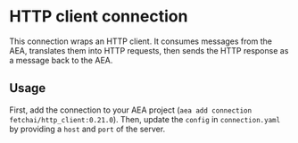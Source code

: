 # HTTP client connection

This connection wraps an HTTP client. It consumes messages from the AEA, translates them into HTTP requests, then sends the HTTP response as a message back to the AEA.

## Usage

First, add the connection to your AEA project (`aea add connection fetchai/http_client:0.21.0`). Then, update the `config` in `connection.yaml` by providing a `host` and `port` of the server.
